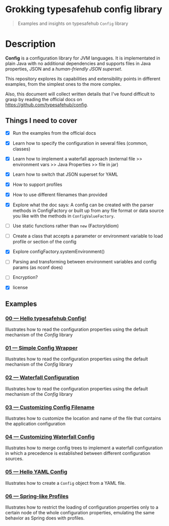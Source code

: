 # Grokking typesafehub config library
> Examples and insights on typesafehub `Config` library

# Description
**Config** is a configuration library for JVM languages. It is implementated in plain Java with no additional dependencies and supports files in Java properties, JSON and a *human-friendly JSON superset*.

This repository explores its capabilities and extensibility points in different examples, from the simplest ones to the more complex.

Also, this document will collect written details that I've found difficult to grasp by reading the official docs on https://github.com/typesafehub/config.




## Things I need to cover
- [X] Run the examples from the official docs
- [X] Learn how to specify the configuration in several files (common, classes)
- [X] Learn how to implement a waterfall approach (external file >> environment vars >> Java Properties >> file in jar)
- [X] Learn how to switch that JSON superset for YAML 
- [X] How to support profiles
- [X] How to use different filenames than provided
- [X] Explore what the doc says: A config can be created with the parser methods in ConfigFactory or built up from any file format or data source you like with the methods in `ConfigValueFactory`.
- [ ] Use static functions rather than `new` (FactoryIdiom)
- [ ] Create a class that accepts a parameter or environment variable to load profile or section of the config
- [X] Explore configFactory.systemEnvironment()
- [ ] Parsing and transforming between environment variables and config params (as nconf does)
- [ ] Encryption?
- [X] license


## Examples

### [00 &mdash; Hello typesafehub Config!](./00-hello-typesafehub-config/)
Illustrates how to read the configuration properties using the default mechanism of the *Config* library

### [01 &mdash; Simple Config Wrapper](./01-simple-config-wrapper/)
Illustrates how to read the configuration properties using the default mechanism of the *Config* library

### [02 &mdash; Waterfall Configuration](./02-config-waterfall/)
Illustrates how to read the configuration properties using the default mechanism of the *Config* library

### [03 &mdash; Customizing Config Filename](./03-customizing-config-filename/)
Illustrates how to customize the location and name of the file that contains the application configuration

### [04 &mdash; Customizing Waterfall Config](./04-customizing-waterfall-config/)
Illustrates how to merge config trees to implement a waterfall configuration in which a precedence is established between different configuration sources.

### [05 &mdash; Hello YAML Config](./05-hello-yaml-config/)
Illustrates how to create a `Config` object from a YAML file.

### [06 &mdash; Spring-like Profiles](./06-spring-like-profiles/)
Illustrates how to restrict the loading of configuration properties only to a certain node of the whole configuration properties, emulating the same behavior as Spring does with profiles.